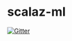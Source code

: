 # scalaz-ml

[![Gitter](https://badges.gitter.im/scalaz/scalaz-ml.svg)](https://gitter.im/scalaz/scalaz-ml?utm_source=badge&utm_medium=badge&utm_campaign=pr-badge&utm_content=badge)
